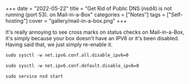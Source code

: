 +++
date = "2022-05-22"
title = "Get Rid of Public DNS (nsd4) is not running (port 53). on Mail-in-a-Box"
categories = ["Notes"]
tags = ["Self-hosting"]
cover = "gallery/mail-in-a-box.png"
+++


It's really annoying to see cross marks on status checks on Mail-in-a-Box, it's simply because your box doesn't have an IPV6 or it's been disabled. Having said that, we just simply re-enable it.
<!--more-->

```markdown
sudo sysctl -w net.ipv6.conf.all.disable_ipv6=0

sudo sysctl -w net.ipv6.conf.default.disable_ipv6=0

sudo service nsd start
```

